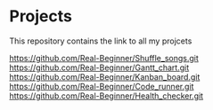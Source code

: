 # Projects
This repository contains the link to all my projcets

https://github.com/Real-Beginner/Shuffle_songs.git   <br />
https://github.com/Real-Beginner/Gantt_chart.git     <br />
https://github.com/Real-Beginner/Kanban_board.git  <br />
https://github.com/Real-Beginner/Code_runner.git<br />
https://github.com/Real-Beginner/Health_checker.git<br />
